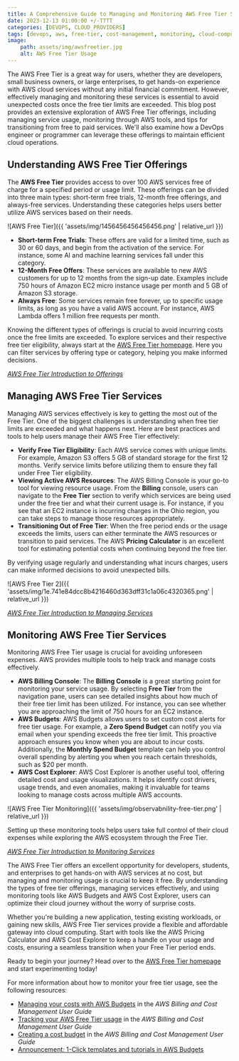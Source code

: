 ```yaml
---
title: A Comprehensive Guide to Managing and Monitoring AWS Free Tier Services
date: 2023-12-13 01:00:00 +/-TTTT
categories: [DEVOPS, CLOUD_PROVIDERS]
tags: [devops, aws, free-tier, cost-management, monitoring, cloud-computing, cloud-providers]
image:
    path: assets/img/awsfreetier.jpg
    alt: AWS Free Tier Usage
---
```


The AWS Free Tier is a great way for users, whether they are developers, small business owners, or large enterprises, to get hands-on experience with AWS cloud services without any initial financial commitment. However, effectively managing and monitoring these services is essential to avoid unexpected costs once the free tier limits are exceeded. This blog post provides an extensive exploration of AWS Free Tier offerings, including managing service usage, monitoring through AWS tools, and tips for transitioning from free to paid services. We'll also examine how a DevOps engineer or programmer can leverage these offerings to maintain efficient cloud operations.

## Understanding AWS Free Tier Offerings

The **AWS Free Tier** provides access to over 100 AWS services free of charge for a specified period or usage limit. These offerings can be divided into three main types: short-term free trials, 12-month free offerings, and always-free services. Understanding these categories helps users better utilize AWS services based on their needs.

![AWS Free Tier]({{ 'assets/img/1456456456456456.png' | relative_url }})

- **Short-term Free Trials**: These offers are valid for a limited time, such as 30 or 60 days, and begin from the activation of the service. For instance, some AI and machine learning services fall under this category.
- **12-Month Free Offers**: These services are available to new AWS customers for up to 12 months from the sign-up date. Examples include 750 hours of Amazon EC2 micro instance usage per month and 5 GB of Amazon S3 storage.
- **Always Free**: Some services remain free forever, up to specific usage limits, as long as you have a valid AWS account. For instance, AWS Lambda offers 1 million free requests per month.

Knowing the different types of offerings is crucial to avoid incurring costs once the free limits are exceeded. To explore services and their respective free tier eligibility, always start at the [AWS Free Tier homepage](https://aws.amazon.com/free/). Here you can filter services by offering type or category, helping you make informed decisions.

*[AWS Free Tier Introduction to Offerings](https://aws.amazon.com/free/)*

## Managing AWS Free Tier Services

Managing AWS services effectively is key to getting the most out of the Free Tier. One of the biggest challenges is understanding when free tier limits are exceeded and what happens next. Here are best practices and tools to help users manage their AWS Free Tier effectively:

- **Verify Free Tier Eligibility**: Each AWS service comes with unique limits. For example, Amazon S3 offers 5 GB of standard storage for the first 12 months. Verify service limits before utilizing them to ensure they fall under Free Tier eligibility.
- **Viewing Active AWS Resources**: The AWS Billing Console is your go-to tool for viewing resource usage. From the **Billing** console, users can navigate to the **Free Tier** section to verify which services are being used under the free tier and what their current usage is. For instance, if you see that an EC2 instance is incurring charges in the Ohio region, you can take steps to manage those resources appropriately.
- **Transitioning Out of Free Tier**: When the free period ends or the usage exceeds the limits, users can either terminate the AWS resources or transition to paid services. The AWS **Pricing Calculator** is an excellent tool for estimating potential costs when continuing beyond the free tier.

By verifying usage regularly and understanding what incurs charges, users can make informed decisions to avoid unexpected bills.

![AWS Free Tier 2]({{ 'assets/img/1e.741e84dcc8b4216460d363dff31c1a06c4320365.png' | relative_url }})

*[AWS Free Tier Introduction to Managing Services](https://aws.amazon.com/premiumsupport/knowledge-center/free-tier-expiring/)*

## Monitoring AWS Free Tier Services

Monitoring AWS Free Tier usage is crucial for avoiding unforeseen expenses. AWS provides multiple tools to help track and manage costs effectively.

- **AWS Billing Console**: The **Billing Console** is a great starting point for monitoring your service usage. By selecting **Free Tier** from the navigation pane, users can see detailed insights about how much of their free tier limit has been utilized. For instance, you can see whether you are approaching the limit of 750 hours for an EC2 instance.
- **AWS Budgets**: AWS Budgets allows users to set custom cost alerts for free tier usage. For example, a **Zero Spend Budget** can notify you via email when your spending exceeds the free tier limit. This proactive approach ensures you know when you are about to incur costs. Additionally, the **Monthly Spend Budget** template can help you control overall spending by alerting you when you reach certain thresholds, such as $20 per month.
- **AWS Cost Explorer**: AWS Cost Explorer is another useful tool, offering detailed cost and usage visualizations. It helps identify cost drivers, usage trends, and even anomalies, making it invaluable for teams looking to manage costs across multiple AWS accounts.

![AWS Free Tier Monitoring]({{ 'assets/img/observabnility-free-tier.png' | relative_url }})

Setting up these monitoring tools helps users take full control of their cloud expenses while exploring the AWS ecosystem through the Free Tier.

*[AWS Free Tier Introduction to Monitoring Services](https://docs.aws.amazon.com/cost-management/latest/userguide/budgets-create.html)*


The AWS Free Tier offers an excellent opportunity for developers, students, and enterprises to get hands-on with AWS services at no cost, but managing and monitoring usage is crucial to keep it free. By understanding the types of free tier offerings, managing services effectively, and using monitoring tools like AWS Budgets and AWS Cost Explorer, users can optimize their cloud journey without the worry of surprise costs.

Whether you're building a new application, testing existing workloads, or gaining new skills, AWS Free Tier services provide a flexible and affordable gateway into cloud computing. Start with tools like the AWS Pricing Calculator and AWS Cost Explorer to keep a handle on your usage and costs, ensuring a seamless transition when your Free Tier period ends.

Ready to begin your journey? Head over to the [AWS Free Tier homepage](https://aws.amazon.com/free/) and start experimenting today!

For more information about how to monitor your free tier usage, see the following resources:

- [Managing your costs with AWS Budgets](https://docs.aws.amazon.com/cost-management/latest/userguide/budgets-managing-costs.html) in the _AWS Billing and Cost Management User Guide_
- [Tracking your AWS Free Tier usage](https://docs.aws.amazon.com/awsaccountbilling/latest/aboutv2/tracking-free-tier-usage.html) in the _AWS Billing and Cost Management User Guide_
- [Creating a cost budget](https://docs.aws.amazon.com/cost-management/latest/userguide/budgets-create.html) in the _AWS Billing and Cost Management User Guide_
- [Announcement: 1-Click templates and tutorials in AWS Budgets](https://aws.amazon.com/about-aws/whats-new/2022/09/aws-budgets-1-click-templates-tutorials/)
